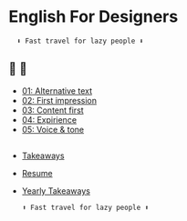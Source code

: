 # English For Designers

      ⬇️ Fast travel for lazy people ⬇️
      
      
## 🛫 🛬
 - [01: Alternative text](01-alternative-text/index.md)
 - [02: First impression](02-first-impression/index.md)
 - [03: Content first](03-content-first/case-study.md)
 - [04: Expirience](04-expirience/index.md)
 - [05: Voice & tone](5-voice-tone/index.md)
 ##
 - [Takeaways](takeaways/index.md)
 - [Resume](index.md)
 - [Yearly Takeaways](year-end-review/index.md)
 
       ⬆️ Fast travel for lazy people ⬆️
